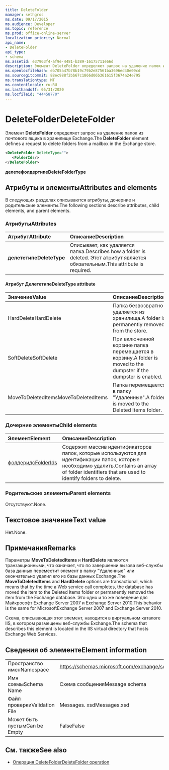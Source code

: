 ```yaml
---
title: DeleteFolder
manager: sethgros
ms.date: 09/17/2015
ms.audience: Developer
ms.topic: reference
ms.prod: office-online-server
localization_priority: Normal
api_name:
- DeleteFolder
api_type:
- schema
ms.assetid: e37963f4-af9e-4481-b389-16175711e66d
description: Элемент DeleteFolder определяет запрос на удаление папок из почтового ящика в хранилище Exchange.
ms.openlocfilehash: eb705a47b78b19c79b2e87561ba3696ed40e09cd
ms.sourcegitcommit: 88ec988f2bb67c1866d06b361615f3674a24e795
ms.translationtype: MT
ms.contentlocale: ru-RU
ms.lasthandoff: 05/31/2020
ms.locfileid: "44458770"
---
```

# <a name="deletefolder"></a><span data-ttu-id="dba4f-103">DeleteFolder</span><span class="sxs-lookup"><span data-stu-id="dba4f-103">DeleteFolder</span></span>

<span data-ttu-id="dba4f-104">Элемент **DeleteFolder** определяет запрос на удаление папок из почтового ящика в хранилище Exchange.</span><span class="sxs-lookup"><span data-stu-id="dba4f-104">The **DeleteFolder** element defines a request to delete folders from a mailbox in the Exchange store.</span></span> 
  
```XML
<DeleteFolder DeleteType="">
   <FolderIds/>
</DeleteFolder>
```

 <span data-ttu-id="dba4f-105">**делетефолдертипе**</span><span class="sxs-lookup"><span data-stu-id="dba4f-105">**DeleteFolderType**</span></span>
## <a name="attributes-and-elements"></a><span data-ttu-id="dba4f-106">Атрибуты и элементы</span><span class="sxs-lookup"><span data-stu-id="dba4f-106">Attributes and elements</span></span>

<span data-ttu-id="dba4f-107">В следующих разделах описываются атрибуты, дочерние и родительские элементы.</span><span class="sxs-lookup"><span data-stu-id="dba4f-107">The following sections describe attributes, child elements, and parent elements.</span></span>
  
### <a name="attributes"></a><span data-ttu-id="dba4f-108">Атрибуты</span><span class="sxs-lookup"><span data-stu-id="dba4f-108">Attributes</span></span>

|<span data-ttu-id="dba4f-109">**Атрибут**</span><span class="sxs-lookup"><span data-stu-id="dba4f-109">**Attribute**</span></span>|<span data-ttu-id="dba4f-110">**Описание**</span><span class="sxs-lookup"><span data-stu-id="dba4f-110">**Description**</span></span>|
|:-----|:-----|
|<span data-ttu-id="dba4f-111">**делететипе**</span><span class="sxs-lookup"><span data-stu-id="dba4f-111">**DeleteType**</span></span> <br/> |<span data-ttu-id="dba4f-112">Описывает, как удаляется папка.</span><span class="sxs-lookup"><span data-stu-id="dba4f-112">Describes how a folder is deleted.</span></span> <span data-ttu-id="dba4f-113">Этот атрибут является обязательным.</span><span class="sxs-lookup"><span data-stu-id="dba4f-113">This attribute is required.</span></span>  <br/> |
   
#### <a name="deletetype-attribute"></a><span data-ttu-id="dba4f-114">Атрибут Делететипе</span><span class="sxs-lookup"><span data-stu-id="dba4f-114">DeleteType attribute</span></span>

|<span data-ttu-id="dba4f-115">**Значение**</span><span class="sxs-lookup"><span data-stu-id="dba4f-115">**Value**</span></span>|<span data-ttu-id="dba4f-116">**Описание**</span><span class="sxs-lookup"><span data-stu-id="dba4f-116">**Description**</span></span>|
|:-----|:-----|
|<span data-ttu-id="dba4f-117">HardDelete</span><span class="sxs-lookup"><span data-stu-id="dba4f-117">HardDelete</span></span>  <br/> |<span data-ttu-id="dba4f-118">Папка безвозвратно удаляется из хранилища.</span><span class="sxs-lookup"><span data-stu-id="dba4f-118">A folder is permanently removed from the store.</span></span>  <br/> |
|<span data-ttu-id="dba4f-119">SoftDelete</span><span class="sxs-lookup"><span data-stu-id="dba4f-119">SoftDelete</span></span>  <br/> |<span data-ttu-id="dba4f-120">При включенной корзине папка перемещается в корзину.</span><span class="sxs-lookup"><span data-stu-id="dba4f-120">A folder is moved to the dumpster if the dumpster is enabled.</span></span>  <br/> |
|<span data-ttu-id="dba4f-121">MoveToDeletedItems</span><span class="sxs-lookup"><span data-stu-id="dba4f-121">MoveToDeletedItems</span></span>  <br/> |<span data-ttu-id="dba4f-122">Папка перемещается в папку "Удаленные".</span><span class="sxs-lookup"><span data-stu-id="dba4f-122">A folder is moved to the Deleted Items folder.</span></span>  <br/> |
   
### <a name="child-elements"></a><span data-ttu-id="dba4f-123">Дочерние элементы</span><span class="sxs-lookup"><span data-stu-id="dba4f-123">Child elements</span></span>

|<span data-ttu-id="dba4f-124">**Элемент**</span><span class="sxs-lookup"><span data-stu-id="dba4f-124">**Element**</span></span>|<span data-ttu-id="dba4f-125">**Описание**</span><span class="sxs-lookup"><span data-stu-id="dba4f-125">**Description**</span></span>|
|:-----|:-----|
|[<span data-ttu-id="dba4f-126">фолдеридс</span><span class="sxs-lookup"><span data-stu-id="dba4f-126">FolderIds</span></span>](folderids.md) <br/> |<span data-ttu-id="dba4f-127">Содержит массив идентификаторов папок, которые используются для идентификации папок, которые необходимо удалить.</span><span class="sxs-lookup"><span data-stu-id="dba4f-127">Contains an array of folder identifiers that are used to identify folders to delete.</span></span>  <br/> |
   
### <a name="parent-elements"></a><span data-ttu-id="dba4f-128">Родительские элементы</span><span class="sxs-lookup"><span data-stu-id="dba4f-128">Parent elements</span></span>

<span data-ttu-id="dba4f-129">Отсутствуют.</span><span class="sxs-lookup"><span data-stu-id="dba4f-129">None.</span></span>
  
## <a name="text-value"></a><span data-ttu-id="dba4f-130">Текстовое значение</span><span class="sxs-lookup"><span data-stu-id="dba4f-130">Text value</span></span>

<span data-ttu-id="dba4f-131">Нет.</span><span class="sxs-lookup"><span data-stu-id="dba4f-131">None.</span></span>
  
## <a name="remarks"></a><span data-ttu-id="dba4f-132">Примечания</span><span class="sxs-lookup"><span data-stu-id="dba4f-132">Remarks</span></span>

<span data-ttu-id="dba4f-133">Параметры **MoveToDeletedItems** и **HardDelete** являются транзакционными, что означает, что по завершении вызова веб-службы база данных переместит элемент в папку "Удаленные" или окончательно удалил его из базы данных Exchange.</span><span class="sxs-lookup"><span data-stu-id="dba4f-133">The **MoveToDeletedItems** and **HardDelete** options are transactional, which means that by the time a Web service call completes, the database has moved the item to the Deleted Items folder or permanently removed the item from the Exchange database.</span></span> <span data-ttu-id="dba4f-134">Это одно и то же поведение для Майкрософт Exchange Server 2007 и Exchange Server 2010.</span><span class="sxs-lookup"><span data-stu-id="dba4f-134">This behavior is the same for MicrosoftExchange Server 2007 and Exchange Server 2010.</span></span> 
  
<span data-ttu-id="dba4f-135">Схема, описывающая этот элемент, находится в виртуальном каталоге IIS, в котором размещены веб-службы Exchange.</span><span class="sxs-lookup"><span data-stu-id="dba4f-135">The schema that describes this element is located in the IIS virtual directory that hosts Exchange Web Services.</span></span>
  
## <a name="element-information"></a><span data-ttu-id="dba4f-136">Сведения об элементе</span><span class="sxs-lookup"><span data-stu-id="dba4f-136">Element information</span></span>

|||
|:-----|:-----|
|<span data-ttu-id="dba4f-137">Пространство имен</span><span class="sxs-lookup"><span data-stu-id="dba4f-137">Namespace</span></span>  <br/> |https://schemas.microsoft.com/exchange/services/2006/messages  <br/> |
|<span data-ttu-id="dba4f-138">Имя схемы</span><span class="sxs-lookup"><span data-stu-id="dba4f-138">Schema Name</span></span>  <br/> |<span data-ttu-id="dba4f-139">Схема сообщения</span><span class="sxs-lookup"><span data-stu-id="dba4f-139">Message schema</span></span>  <br/> |
|<span data-ttu-id="dba4f-140">Файл проверки</span><span class="sxs-lookup"><span data-stu-id="dba4f-140">Validation File</span></span>  <br/> |<span data-ttu-id="dba4f-141">Messages. xsd</span><span class="sxs-lookup"><span data-stu-id="dba4f-141">Messages.xsd</span></span>  <br/> |
|<span data-ttu-id="dba4f-142">Может быть пустым</span><span class="sxs-lookup"><span data-stu-id="dba4f-142">Can be Empty</span></span>  <br/> |<span data-ttu-id="dba4f-143">False</span><span class="sxs-lookup"><span data-stu-id="dba4f-143">False</span></span>  <br/> |
   
## <a name="see-also"></a><span data-ttu-id="dba4f-144">См. также</span><span class="sxs-lookup"><span data-stu-id="dba4f-144">See also</span></span>

- [<span data-ttu-id="dba4f-145">Операция DeleteFolder</span><span class="sxs-lookup"><span data-stu-id="dba4f-145">DeleteFolder operation</span></span>](deletefolder-operation.md)

